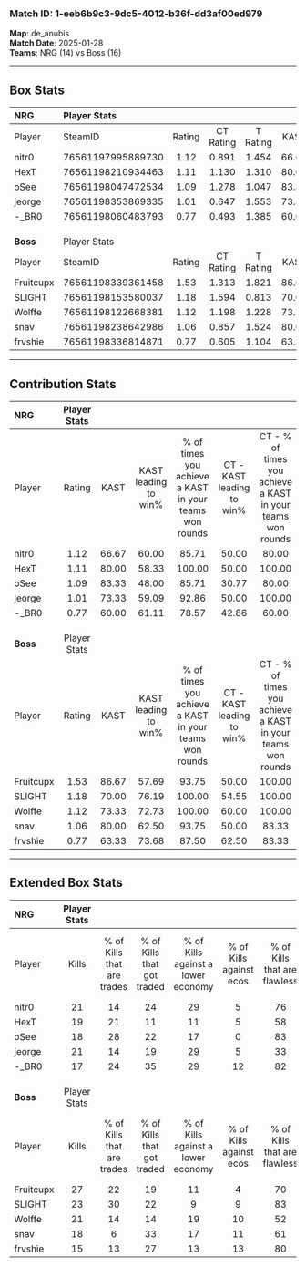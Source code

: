 ### Match ID: 1-eeb6b9c3-9dc5-4012-b36f-dd3af00ed979  
**Map**: de_anubis  
**Match Date**: 2025-01-28  
**Teams**: NRG (14) vs Boss (16)  

---  

## Box Stats  

| **NRG**   | Player Stats      |        |           |          |       |       |       |         |        |      |     |
| :- | :- | :-: | :-: | :-: | :-: | :-: | :-: | :-: | :-: | :-: | :-: |
| Player    | SteamID           | Rating | CT Rating | T Rating | KAST  |  ADR  | Kills | Assists | Deaths | K/D  | HS% |
| nitr0     | 76561197995889730 |  1.12  |   0.891   |  1.454   | 66.67 | 93.1  |  21   |   12    |   21   | 1.00 | 42  |
| HexT      | 76561198210934463 |  1.11  |   1.130   |  1.310   | 80.00 | 68.9  |  19   |    6    |   18   | 1.06 | 63  |
| oSee      | 76561198047472534 |  1.09  |   1.278   |  1.047   | 83.33 | 64.4  |  18   |    5    |   18   | 1.00 | 38  |
| jeorge    | 76561198353869335 |  1.01  |   0.647   |  1.553   | 73.33 | 68.4  |  21   |    5    |   24   | 0.88 | 38  |
| -_BR0     | 76561198060483793 |  0.77  |   0.493   |  1.385   | 60.00 | 60.5  |  17   |    5    |   24   | 0.71 | 58  |
|           |                   |        |           |          |       |       |       |         |        |      |     |
|           |                   |        |           |          |       |       |       |         |        |      |     |
|           |                   |        |           |          |       |       |       |         |        |      |     |
| **Boss**  | Player Stats      |        |           |          |       |       |       |         |        |      |     |
| Player    | SteamID           | Rating | CT Rating | T Rating | KAST  |  ADR  | Kills | Assists | Deaths | K/D  | HS% |
| Fruitcupx | 76561198339361458 |  1.53  |   1.313   |  1.821   | 86.67 | 110.2 |  27   |    8    |   18   | 1.50 | 44  |
| SLIGHT    | 76561198153580037 |  1.18  |   1.594   |  0.813   | 70.00 | 76.9  |  23   |    7    |   18   | 1.28 | 21  |
| Wolffe    | 76561198122668381 |  1.12  |   1.198   |  1.228   | 73.33 | 72.2  |  21   |    6    |   19   | 1.11 | 42  |
| snav      | 76561198238642986 |  1.06  |   0.857   |  1.524   | 80.00 | 71.2  |  18   |    8    |   20   | 0.90 | 55  |
| frvshie   | 76561198336814871 |  0.77  |   0.605   |  1.104   | 63.33 | 55.3  |  15   |    9    |   22   | 0.68 | 73  |
---  

## Contribution Stats  

| **NRG**   | Player Stats |       |                      |                                                        |                           |                                                             |                          |                                                            |
| :- | :-: | :-: | :-: | :-: | :-: | :-: | :-: | :-: |
| Player    |    Rating    | KAST  | KAST leading to win% | % of times you achieve a KAST in your teams won rounds | CT - KAST leading to win% | CT - % of times you achieve a KAST in your teams won rounds | T - KAST leading to win% | T - % of times you achieve a KAST in your teams won rounds |
| nitr0     |     1.12     | 66.67 |        60.00         |                         85.71                          |           50.00           |                            80.00                            |          66.67           |                           88.89                            |
| HexT      |     1.11     | 80.00 |        58.33         |                         100.00                         |           50.00           |                           100.00                            |          64.29           |                           100.00                           |
| oSee      |     1.09     | 83.33 |        48.00         |                         85.71                          |           30.77           |                            80.00                            |          66.67           |                           88.89                            |
| jeorge    |     1.01     | 73.33 |        59.09         |                         92.86                          |           50.00           |                           100.00                            |          66.67           |                           88.89                            |
| -_BR0     |     0.77     | 60.00 |        61.11         |                         78.57                          |           42.86           |                            60.00                            |          72.73           |                           88.89                            |
|           |              |       |                      |                                                        |                           |                                                             |                          |                                                            |
|           |              |       |                      |                                                        |                           |                                                             |                          |                                                            |
|           |              |       |                      |                                                        |                           |                                                             |                          |                                                            |
| **Boss**  | Player Stats |       |                      |                                                        |                           |                                                             |                          |                                                            |
| Player    |    Rating    | KAST  | KAST leading to win% | % of times you achieve a KAST in your teams won rounds | CT - KAST leading to win% | CT - % of times you achieve a KAST in your teams won rounds | T - KAST leading to win% | T - % of times you achieve a KAST in your teams won rounds |
| Fruitcupx |     1.53     | 86.67 |        57.69         |                         93.75                          |           50.00           |                           100.00                            |          64.29           |                           90.00                            |
| SLIGHT    |     1.18     | 70.00 |        76.19         |                         100.00                         |           54.55           |                           100.00                            |          100.00          |                           100.00                           |
| Wolffe    |     1.12     | 73.33 |        72.73         |                         100.00                         |           60.00           |                           100.00                            |          83.33           |                           100.00                           |
| snav      |     1.06     | 80.00 |        62.50         |                         93.75                          |           50.00           |                            83.33                            |          71.43           |                           100.00                           |
| frvshie   |     0.77     | 63.33 |        73.68         |                         87.50                          |           62.50           |                            83.33                            |          81.82           |                           90.00                            |
---  

## Extended Box Stats  

| **NRG**   | Player Stats |                            |                            |                                    |                         |                              |                                 |        |                             |                                     |                          |                               |                            |
| :- | :-: | :-: | :-: | :-: | :-: | :-: | :-: | :-: | :-: | :-: | :-: | :-: | :-: |
| Player    |    Kills     | % of Kills that are trades | % of Kills that got traded | % of Kills against a lower economy | % of Kills against ecos | % of Kills that are flawless | % of Kills that are close duels | Deaths | % of Deaths that get traded | % of Deaths against a lower economy | % of Deaths against ecos | % of Deaths that are flawless | % of Deaths that are close |
| nitr0     |      21      |             14             |             24             |                 29                 |            5            |              76              |                0                |   21   |             14              |                 14                  |            0             |              48               |             14             |
| HexT      |      19      |             21             |             11             |                 11                 |            5            |              58              |               16                |   18   |             33              |                 22                  |            0             |              78               |             6              |
| oSee      |      18      |             28             |             22             |                 17                 |            0            |              83              |                0                |   18   |             22              |                 22                  |            0             |              61               |             11             |
| jeorge    |      21      |             14             |             19             |                 29                 |            5            |              33              |               19                |   24   |             21              |                 17                  |            0             |              75               |             13             |
| -_BR0     |      17      |             24             |             35             |                 29                 |           12            |              82              |               12                |   24   |             25              |                 13                  |            0             |              83               |             4              |
|           |              |                            |                            |                                    |                         |                              |                                 |        |                             |                                     |                          |                               |                            |
|           |              |                            |                            |                                    |                         |                              |                                 |        |                             |                                     |                          |                               |                            |
|           |              |                            |                            |                                    |                         |                              |                                 |        |                             |                                     |                          |                               |                            |
| **Boss**  | Player Stats |                            |                            |                                    |                         |                              |                                 |        |                             |                                     |                          |                               |                            |
| Player    |    Kills     | % of Kills that are trades | % of Kills that got traded | % of Kills against a lower economy | % of Kills against ecos | % of Kills that are flawless | % of Kills that are close duels | Deaths | % of Deaths that get traded | % of Deaths against a lower economy | % of Deaths against ecos | % of Deaths that are flawless | % of Deaths that are close |
| Fruitcupx |      27      |             22             |             19             |                 11                 |            4            |              70              |                4                |   18   |             17              |                  0                  |            0             |              44               |             22             |
| SLIGHT    |      23      |             30             |             22             |                 9                  |            9            |              83              |                9                |   18   |              6              |                 11                  |            11            |              67               |             11             |
| Wolffe    |      21      |             14             |             14             |                 19                 |           10            |              52              |               19                |   19   |             26              |                  0                  |            0             |              74               |             5              |
| snav      |      18      |             6              |             33             |                 17                 |           11            |              61              |               11                |   20   |             35              |                  5                  |            5             |              70               |             5              |
| frvshie   |      15      |             13             |             27             |                 13                 |           13            |              80              |                7                |   22   |             18              |                  0                  |            0             |              68               |             5              |
